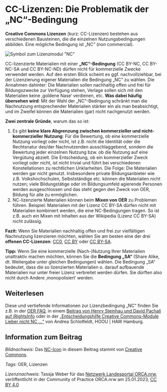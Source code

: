 # CC-Lizenzen: Die Problematik der „NC“-Bedingung
 
**Creative Commons Lizenzen**  (kurz: CC-Lizenzen) bestehen aus verschiedenen Bausteinen, die die  einzelnen Nutzungsbedingungen abbilden. Eine mögliche Bedingung ist „NC“  (non commercial).

![Symbol zum Lizenzmodul "NC"](https://github.com/lindahalm-hsbi/infOERmiert/assets/149470817/a7badf9a-f608-493e-a1e6-b2b1061d755d)

 
CC-lizenzierte Materialien mit einer **„NC“-Bedingung**  (CC BY-NC, CC BY-NC-SA und CC BY-NC-ND) dürfen nicht für kommerzielle  Zwecke verwendet werden. Auf den ersten Blick scheint es ggf.  nachvollziehbar, bei der Lizenzierung eigener Materialien die Bedingung  „NC“ zu wählen. Die Annahmen dahinter: Die Materialien sollen nachhaltig  offen und frei für Bildungszwecke zur Verfügung stehen, Verlage sollen  sich mit den Materialien keine ‚goldene Nase‘ verdienen, etc. **Was dabei häufig übersehen wird**:  Mit der Wahl der „NC“-Bedingung schränkt man die Nachnutzung  entsprechender Materialien stärker ein als man beabsichtigt, und im  Zweifel können die Materialien (gar) nicht nachgenutzt werden.
 
**Zwei zentrale Gründe**, warum das so ist:
 
1. Es gibt **keine klare Abgrenzung zwischen kommerzieller und nicht-kommerzieller Nutzung**:
Für die Bewertung, ob eine kommerzielle Nutzung vorliegt oder nicht,  ist z.B. nicht die Identität oder die Rechtsnatur des/der Nachnutzenden  ausschlaggebend, sondern die Bewertung jeder einzelnen Nutzung bzw. ob  die Nutzung auf eine Vergütung abzielt. Die Entscheidung, ob ein  kommerzieller Zweck vorliegt oder nicht, ist nicht trivial und führt bei verschiedenen Konstellationen zu rechtlichen Unklarheiten. Die Folge: Die Materialien werden gar nicht genutzt. Insbesondere private Bildungsanbieter wie z.B. Volkshochschulen, Selbstständige etc. können die Materialien nicht nutzen; viele Bildungstätige oder im Bildungsumfeld agierende Personen werden ausgeschlossen und das steht gegen den Zweck von OER, Bildung für alle zu ermöglichen.
2. NC-lizenzierte Materialien können beim **Mixen von OER** zu Problemen führen. Beispiel: Materialien mit der Lizenz CC BY-SA dürfen nicht mit Materialien kombiniert werden, die eine NC-Bedingungen tragen. So ist z.B. auch ein Mixen mit Inhalten aus der Wikipedia (Lizenz CC BY-SA) nicht zulässig.

**Fazit:**  Wenn Sie Materialien nachhaltig offen und frei zur vielfältigen  Nachnutzung lizenzieren möchten, wählen Sie am besten eine der drei **offenen CC-Lizenzen**: [CC0](https://creativecommons.org/publicdomain/zero/1.0/deed.de), [CC BY](https://creativecommons.org/licenses/by/4.0/deed.de) oder [CC BY-SA](https://creativecommons.org/licenses/by-sa/4.0/deed.de).
 
**Tipp:** Wenn Sie eine kommerzielle (Nach-)Nutzung Ihrer Materialien unattraktiv machen möchten, können Sie die **Bedingung „SA“**  (Share Alike, dt. Weitergabe unter gleichen Bedingungen) wählen. Die  Bedingung „SA“ bedeutet, dass die so lizenzierten Materialien o. darauf  aufbauende Materialien nur unter freier Lizenz verbreitet werden dürfen.  Sie dürften also nicht durch Andere ‚monopolisiert‘ werden.

## Weiterlesen
Diese und vertiefende Informationen zur Lizenzbedingung „NC“ finden Sie z.B. in der [OER FAQ](https://oer-faq.de/faq/CC-3-5-1), in einem [Beitrag von Henry Steinhau und David Pachali auf iRightsInfo](https://irights.info/artikel/oer-creative-commons-noncommercial/28879) oder in der [„Entscheidungshilfe Creative Commons-Module Lieber nicht NC …“](https://storage.sbg.cloud.ovh.net/v1/AUTH_e8fb231d58fc40ed9af2a222b6ee4c49/KONTENA-PRODUCTION-HOOU/2c3b5531-7269-4c46-85df-33867e4e1099/original.pdf) von Andrea Schlotfeldt, HOOU | HAW Hamburg.
 
## Information zum Beitrag

*Bildnachweis*: Das [NC-Icon](https://creativecommons.org/licenses/by-nc/4.0/) in diesem Beitrag stammt von [Creative Commons](https://creativecommons.org/about/downloads/).
 
*Tags*: OER, Lizenzen
  
*Lizenznachweis*: Tassja Weber für das <a href="http://www.orca.nrw/ueber-uns/netzwerk" target="_blank">Netzwerk Landesportal ORCA.nrw</a>, veröffentlicht in der Community of Practice ORCA.nrw am 25.01.2023, <a href="https://creativecommons.org/licenses/by/4.0/" target="_blank">CC BY 4.0</a>

 
